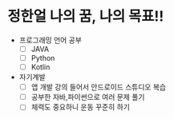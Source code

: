 # 정한얼 나의 꿈, 나의 목표!!

- 프로그래밍 언어 공부
    - [ ] JAVA
    - [ ] Python
    - [ ] Kotlin

- 자기계발 
   - [ ] 앱 개발 강의 들어서 안드로이드 스튜디오 복습 
   - [ ] 공부한 자바,파이썬으로 여러 문제 풀기
   - [ ] 체력도 중요하니 운동 꾸준히 하기   